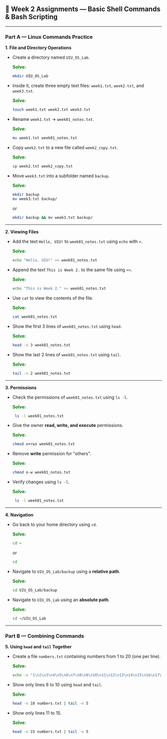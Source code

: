 ## 📄 **Week 2 Assignments — Basic Shell Commands & Bash Scripting**

---

### **Part A — Linux Commands Practice**

**1. File and Directory Operations**

- Create a directory named `UIU_OS_Lab`.

  <p style="color:green; font-weight:bolder">Solve:</p>

  ```bash
  mkdir UIU_OS_Lab
  ```

- Inside it, create three empty text files: `week1.txt`, `week2.txt`, and `week3.txt`.

  <p style="color:green; font-weight:bolder">Solve:</p>

  ```bash
  touch week1.txt week2.txt week3.txt
  ```

- Rename `week1.txt` → `week01_notes.txt`.
  <p style="color:green; font-weight:bolder">Solve:</p>

  ```bash
  mv week1.txt week01_notes.txt
  ```

- Copy `week2.txt` to a new file called `week2_copy.txt`.
  <p style="color:green; font-weight:bolder">Solve:</p>

  ```bash
  cp week2.txt week2_copy.txt
  ```

- Move `week3.txt` into a subfolder named `backup`.
  <p style="color:green; font-weight:bolder">Solve:</p>

  ```bash
  mkdir backup
  mv week3.txt backup/
  ```

  or

  ```bash
  mkdir backup && mv week3.txt backup/
  ```

---

**2. Viewing Files**

- Add the text `Hello, UIU!` to `week01_notes.txt` using `echo` with `>`.
  <p style="color:green; font-weight:bolder">Solve:</p>

  ```bash
  echo "Hello, UIU!" >> week01_notes.txt
  ```

- Append the text `This is Week 2.` to the same file using `>>`.
  <p style="color:green; font-weight:bolder">Solve:</p>

  ```bash
  echo "This is Week 2." >> week01_notes.txt
  ```

- Use `cat` to view the contents of the file.
  <p style="color:green; font-weight:bolder">Solve:</p>

  ```bash
  cat week01_notes.txt
  ```

- Show the first 3 lines of `week01_notes.txt` using `head`.
  <p style="color:green; font-weight:bolder">Solve:</p>

  ```bash
  head -n 3 week01_notes.txt
  ```

- Show the last 2 lines of `week01_notes.txt` using `tail`.
  <p style="color:green; font-weight:bolder">Solve:</p>

  ```bash
  tail -n 2 week01_notes.txt
  ```

---

**3. Permissions**

- Check the permissions of `week01_notes.txt` using `ls -l`.
  <p style="color:green; font-weight:bolder">Solve:</p>

  ```bash
   ls -l week01_notes.txt
  ```

- Give the owner **read, write, and execute** permissions.
  <p style="color:green; font-weight:bolder">Solve:</p>

  ```bash
  chmod u+rwx week01_notes.txt
  ```

- Remove **write** permission for "others".
  <p style="color:green; font-weight:bolder">Solve:</p>

  ```bash
  chmod o-w week01_notes.txt
  ```

- Verify changes using `ls -l`.
  <p style="color:green; font-weight:bolder">Solve:</p>

  ```bash
   ls -l week01_notes.txt
  ```

---

**4. Navigation**

- Go back to your home directory using `cd`.
  <p style="color:green; font-weight:bolder">Solve:</p>

  ```bash
  cd ~
  ```

  or

  ```bash
  cd
  ```

- Navigate to `UIU_OS_Lab/backup` using a **relative path**.
   <p style="color:green; font-weight:bolder">Solve:</p>

  ```bash
  cd UIU_OS_Lab/backup
  ```

- Navigate to `UIU_OS_Lab` using an **absolute path**.
  <p style="color:green; font-weight:bolder">Solve:</p>

  ```bash
  cd ~/UIU_OS_Lab
  ```

---

### **Part B — Combining Commands**

**5. Using `head` and `tail` Together**

- Create a file `numbers.txt` containing numbers from 1 to 20 (one per line).
  <p style="color:green; font-weight:bolder">Solve:</p>

  ```bash
  echo -e "1\n2\n3\n4\n5\n6\n7\n8\n9\n10\n11\n12\n13\n14\n15\n16\n17\n18\n19\n20" > numbers.txt
  ```

- Show only lines 6 to 10 using `head` and `tail`.
  <p style="color:green; font-weight:bolder">Solve:</p>

  ```bash
  head -n 10 numbers.txt | tail -n 5
  ```

- Show only lines 11 to 15.
  <p style="color:green; font-weight:bolder">Solve:</p>

  ```bash
  head -n 15 numbers.txt | tail -n 5
  ```
